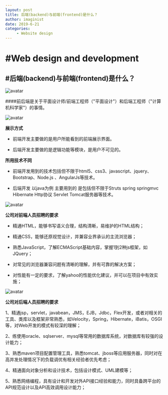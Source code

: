 ```yaml
---
layout: post
title: 后端(backend)与前端(frontend)是什么？
author: imaginist
date: 2019-6-21
categories:
     - Website design
---
```



# #Web design and development
## #后端(backend)与前端(frontend)是什么？



![avatar](http://m.qpic.cn/psb?/V13n1hdE00quqe/ouNK6gV8D1AgjpiALGZ6Qjhav5az6aOyj*Eoik5Ih6o!/b/dDQBAAAAAAAA&bo=EQOHAREDhwEDFzI!&rf=viewer_4&t=5)

####前后端是关于平面设计师/前端工程师（"平面设计"）和后端工程师（"计算机科学家"）的事情。

![avatar](http://m.qpic.cn/psb?/V13n1hdE00quqe/uryz.2EZFYLQp30DN2jH*IT*fGOWMA8ySTQS.DGS9dI!/b/dDABAAAAAAAA&bo=hgPPAYYDzwEDJwI!&rf=viewer_4&t=5)

**展示方式**

- 前端开发主要做的是用户所能看到的前端展示界面。

- 后端开发主要做的是逻辑功能等模块，是用户不可见的。

**所用技术不同**

- 前端开发用到的技术包括但不限于html5、css3、javascript、jquery、Bootstrap、Node.js 、AngularJs等技术。

- 后端开发 以java为例 主要用到的 是包括但不限于Struts spring springmvc Hibernate Http协议 Servlet Tomcat服务器等技术。

![avatar](https://gss0.baidu.com/7Po3dSag_xI4khGko9WTAnF6hhy/zhidao/wh%3D600%2C800/sign=bde6e9afedfe9925cb596156049872e7/023b5bb5c9ea15ceb11c1163bb003af33b87b2ee.jpg)


**公司对前端人员招聘的要求**


- 精通HTML，能够书写语义合理，结构清晰，易维护的HTML结构；

- 精通CSS，能够还原视觉设计，并兼容业界承认的主流浏览器；

- 熟悉JavaScript，了解ECMAScript基础内容，掌握1到2种js框架，如JQuery；

- 对常见的浏览器兼容问题有清晰的理解，并有可靠的解决方案；

- 对性能有一定的要求，了解yahoo的性能优化建议，并可以在项目中有效实施；

![avatar](http://m.qpic.cn/psb?/V13n1hdE00quqe/GJbufYec*AYnEl7hSniu4JEIdWwRxg.C6KvCNUZ59Lk!/b/dMUAAAAAAAAA&bo=9AGUAfQBlAEDJwI!&rf=viewer_4&t=5)



**公司对后端人员招聘的要求**


1、精通jsp，servlet，javabean，JMS，EJB，Jdbc，Flex开发，或者对相关的工具、类库以及框架非常熟悉，如Velocity，Spring，Hibernate，iBatis，OSGI等，对Web开发的模式有较深的理解；

2、练使用oracle、sqlserver、mysql等常用的数据库系统，对数据库有较强的设计能力；

3、熟悉maven项目配置管理工具，熟悉tomcat、jboss等应用服务器，同时对在高并发处理情况下的负载调优有相关经验者优先考虑；

4、精通面向对象分析和设计技术，包括设计模式、UML建模等；

5、熟悉网络编程，具有设计和开发对外API接口经验和能力，同时具备跨平台的API规范设计以及API高效调用设计能力；